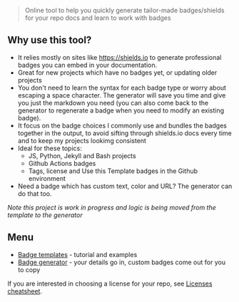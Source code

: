 > Online tool to help you quickly generate tailor-made badges/shields for your repo docs and learn to work with badges

## Why use this tool?

- It relies mostly on sites like https://shields.io to generate professional badges you can embed in your documentation.
- Great for new projects which have no badges yet, or updating older projects
- You don't need to learn the syntax for each badge type or worry about escaping a space character. The generator will save you time and give you just the markdown you need (you can also come back to the generator to regenerate a badge when you need to modify an existing badge).
- It focus on the badge choices I commonly use and bundles the badges together in the output, to avoid sifting through shields.io docs every time and to keep my projects lookimg consistent
- Ideal for these topics:
    - JS, Python, Jekyll and Bash projects
    - Github Actions badges
    - Tags, license and Use this Template badges in the Github environment
- Need a badge which has custom text, color and URL? The generator can do that too.

_Note this project is work in progress and logic is being moved from the template to the generator_


## Menu

- [Badge templates](badges) - tutorial and examples
- [Badge generator](badge_generator) - your details go in, custom badges come out for you to copy

If you are interested in choosing a license for your repo, see [Licenses cheatsheet](https://github.com/MichaelCurrin/cheatsheets/blob/master/cheatsheets/licensing.md).
